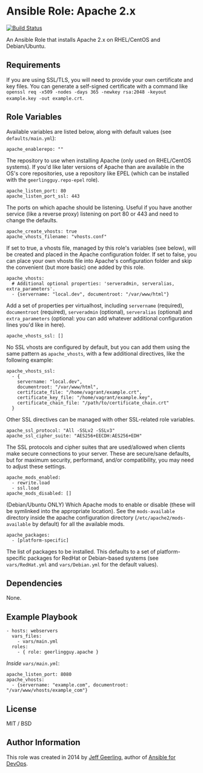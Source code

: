 # Ansible Role: Apache 2.x

[![Build Status](https://travis-ci.org/geerlingguy/ansible-role-apache.svg?branch=master)](https://travis-ci.org/geerlingguy/ansible-role-apache)

An Ansible Role that installs Apache 2.x on RHEL/CentOS and Debian/Ubuntu.

## Requirements

If you are using SSL/TLS, you will need to provide your own certificate and key files. You can generate a self-signed certificate with a command like `openssl req -x509 -nodes -days 365 -newkey rsa:2048 -keyout example.key -out example.crt`.

## Role Variables

Available variables are listed below, along with default values (see `defaults/main.yml`):

    apache_enablerepo: ""

The repository to use when installing Apache (only used on RHEL/CentOS systems). If you'd like later versions of Apache than are available in the OS's core repositories, use a repository like EPEL (which can be installed with the `geerlingguy.repo-epel` role).

    apache_listen_port: 80
    apache_listen_port_ssl: 443

The ports on which apache should be listening. Useful if you have another service (like a reverse proxy) listening on port 80 or 443 and need to change the defaults.

    apache_create_vhosts: true
    apache_vhosts_filename: "vhosts.conf"

If set to true, a vhosts file, managed by this role's variables (see below), will be created and placed in the Apache configuration folder. If set to false, you can place your own vhosts file into Apache's configuration folder and skip the convenient (but more basic) one added by this role.

    apache_vhosts:
      # Additional optional properties: 'serveradmin, serveralias, extra_parameters'.
      - {servername: "local.dev", documentroot: "/var/www/html"}

Add a set of properties per virtualhost, including `servername` (required), `documentroot` (required), `serveradmin` (optional), `serveralias` (optional) and `extra_parameters` (optional: you can add whatever additional configuration lines you'd like in here).

    apache_vhosts_ssl: []

No SSL vhosts are configured by default, but you can add them using the same pattern as `apache_vhosts`, with a few additional directives, like the following example:

    apache_vhosts_ssl:
      - {
        servername: "local.dev",
        documentroot: "/var/www/html",
        certificate_file: "/home/vagrant/example.crt",
        certificate_key_file: "/home/vagrant/example.key",
        certificate_chain_file: "/path/to/certificate_chain.crt"
      }

Other SSL directives can be managed with other SSL-related role variables.

    apache_ssl_protocol: "All -SSLv2 -SSLv3"
    apache_ssl_cipher_suite: "AES256+EECDH:AES256+EDH"

The SSL protocols and cipher suites that are used/allowed when clients make secure connections to your server. These are secure/sane defaults, but for maximum security, performand, and/or compatibility, you may need to adjust these settings.

    apache_mods_enabled:
      - rewrite.load
      - ssl.load
    apache_mods_disabled: []

(Debian/Ubuntu ONLY) Which Apache mods to enable or disable (these will be symlinked into the appropriate location). See the `mods-available` directory inside the apache configuration directory (`/etc/apache2/mods-available` by default) for all the available mods.

    apache_packages:
      - [platform-specific]

The list of packages to be installed. This defaults to a set of platform-specific packages for RedHat or Debian-based systems (see `vars/RedHat.yml` and `vars/Debian.yml` for the default values).

## Dependencies

None.

## Example Playbook

    - hosts: webservers
      vars_files:
        - vars/main.yml
      roles:
        - { role: geerlingguy.apache }

*Inside `vars/main.yml`*:

    apache_listen_port: 8080
    apache_vhosts:
      - {servername: "example.com", documentroot: "/var/www/vhosts/example_com"}

## License

MIT / BSD

## Author Information

This role was created in 2014 by [Jeff Geerling](http://jeffgeerling.com/), author of [Ansible for DevOps](http://ansiblefordevops.com/).

